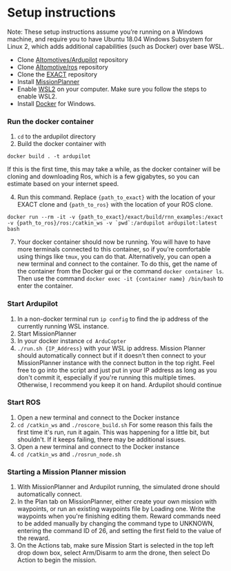 # Setup instructions
Note: These setup instructions assume you’re running on a Windows machine, and require you to have Ubuntu 18.04 Windows Subsystem for Linux 2, which adds additional capabilities (such as Docker) over base WSL.

- Clone [AItomotives/Ardupilot](https://github.com/AItomotives/Ardupilot) repository
- Clone [AItomotive/ros](https://github.com/AItomotives/ros) repository
- Clone the [EXACT](https://github.com/travisdesell/exact) repository
- Install [MissionPlanner](https://ardupilot.org/planner/docs/mission-planner-installation.html)
- Enable [WSL2](https://docs.microsoft.com/en-us/windows/wsl/install-win10) on your computer. Make sure you follow the steps to enable WSL2.
- Install [Docker](https://docs.docker.com/docker-for-windows/install/) for Windows.

### Run the docker container
1. `cd` to the ardupilot directory 
2. Build the docker container with 

  ```
  docker build . -t ardupilot
  ``` 

If this is the first time, this may take a while, as the docker container will be cloning and downloading Ros, which is a few gigabytes, so you can estimate based on your internet speed.

4. Run this command. Replace `{path_to_exact}` with the location of your EXACT clone and `{path_to_ros}` with the location of your ROS clone.

  ```
  docker run --rm -it -v {path_to_exact}/exact/build/rnn_examples:/exact -v {path_to_ros}/ros:/catkin_ws -v `pwd`:/ardupilot ardupilot:latest bash
  ```

7. Your docker container should now be running. You will have to have more terminals connected to this container, so if you’re comfortable using things like `tmux`, you can do that. Alternatively, you can open a new terminal and connect to the container. To do this, get the name of the container from the Docker gui or the command `docker container ls`. Then use the command `docker exec -it {container name} /bin/bash` to enter the container. 

### Start Ardupilot
1. In a non-docker terminal run `ip config` to find the ip address of the currently running WSL instance.
2. Start MissionPlanner
3. In your docker instance `cd ArduCopter`
4. `./run.sh {IP_Address}` with your WSL ip address. Mission Planner should automatically connect but if it doesn’t then connect to your MissionPlanner instance with the connect button in the top right. Feel free to go into the script and just put in your IP address as long as you don't commit it, especially if you're running this multiple times. Otherwise, I recommend you keep it on hand. Ardupilot should continue

### Start ROS
1. Open a new terminal and connect to the Docker instance
2. `cd /catkin_ws` and `./roscore_build.sh` For some reason this fails the first time it's run, run it again. This was happening for a little bit, but shouldn't. If it keeps failing, there may be additional issues.
3. Open a new terminal and connect to the Docker instance
4. `cd /catkin_ws` and `./rosrun_node.sh`

### Starting a Mission Planner mission
1. With MissionPlanner and Ardupilot running, the simulated drone should automatically connect.
2. In the Plan tab on MissionPlanner, either create your own mission with waypoints, or run an existing waypoints file by Loading one. Write the waypoints when you're finishing editing them. Reward commands need to be added manually by changing the command type to UNKNOWN, entering the command ID of 26, and setting the first field to the value of the reward.
3. On the Actions tab, make sure Mission Start is selected in the top left drop down box, select Arm/Disarm to arm the drone, then select Do Action to begin the mission.
